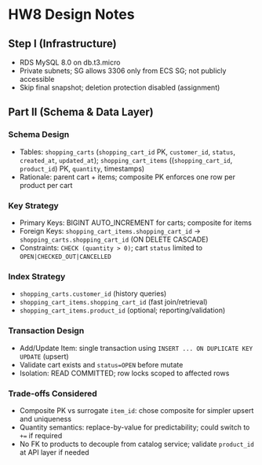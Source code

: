 # HW8 Design Notes

## Step I (Infrastructure)
- RDS MySQL 8.0 on db.t3.micro
- Private subnets; SG allows 3306 only from ECS SG; not publicly accessible
- Skip final snapshot; deletion protection disabled (assignment)

## Part II (Schema & Data Layer)

### Schema Design
- Tables: `shopping_carts` (`shopping_cart_id` PK, `customer_id`, `status`, `created_at`, `updated_at`); `shopping_cart_items` ((`shopping_cart_id`, `product_id`) PK, `quantity`, timestamps)
- Rationale: parent cart + items; composite PK enforces one row per product per cart

### Key Strategy
- Primary Keys: BIGINT AUTO_INCREMENT for carts; composite for items
- Foreign Keys: `shopping_cart_items.shopping_cart_id` -> `shopping_carts.shopping_cart_id` (ON DELETE CASCADE)
- Constraints: `CHECK (quantity > 0)`; cart `status` limited to `OPEN|CHECKED_OUT|CANCELLED`

### Index Strategy
- `shopping_carts.customer_id` (history queries)
- `shopping_cart_items.shopping_cart_id` (fast join/retrieval)
- `shopping_cart_items.product_id` (optional; reporting/validation)

### Transaction Design
- Add/Update Item: single transaction using `INSERT ... ON DUPLICATE KEY UPDATE` (upsert)
- Validate cart exists and `status=OPEN` before mutate
- Isolation: READ COMMITTED; row locks scoped to affected rows

### Trade-offs Considered
- Composite PK vs surrogate `item_id`: chose composite for simpler upsert and uniqueness
- Quantity semantics: replace-by-value for predictability; could switch to `+=` if required
- No FK to products to decouple from catalog service; validate `product_id` at API layer if needed
